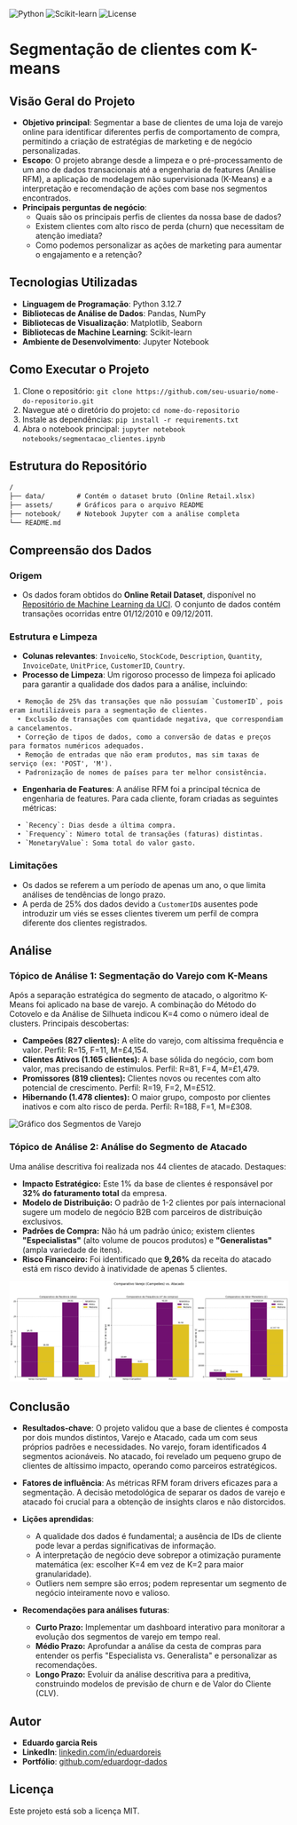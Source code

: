![Python](https://img.shields.io/badge/Python-3.12-blue?logo=python)
![Scikit-learn](https://img.shields.io/badge/SciKit--Learn-orange?logo=scikit-learn)
![License](https://img.shields.io/badge/License-MIT-yellow.svg)

# **Segmentação de clientes com K-means**

## Visão Geral do Projeto
- **Objetivo principal**: Segmentar a base de clientes de uma loja de varejo online para identificar diferentes perfis de comportamento de compra, permitindo a criação de estratégias de marketing e de negócio personalizadas.
- **Escopo**: O projeto abrange desde a limpeza e o pré-processamento de um ano de dados transacionais até a engenharia de features (Análise RFM), a aplicação de modelagem não supervisionada (K-Means) e a interpretação e recomendação de ações com base nos segmentos encontrados.
- **Principais perguntas de negócio**:
  * Quais são os principais perfis de clientes da nossa base de dados?
  * Existem clientes com alto risco de perda (churn) que necessitam de atenção imediata?
  * Como podemos personalizar as ações de marketing para aumentar o engajamento e a retenção?

## Tecnologias Utilizadas
- **Linguagem de Programação**: Python 3.12.7
- **Bibliotecas de Análise de Dados**: Pandas, NumPy
- **Bibliotecas de Visualização**: Matplotlib, Seaborn
- **Bibliotecas de Machine Learning**: Scikit-learn
- **Ambiente de Desenvolvimento**: Jupyter Notebook

## Como Executar o Projeto
1. Clone o repositório: `git clone https://github.com/seu-usuario/nome-do-repositorio.git`
2. Navegue até o diretório do projeto: `cd nome-do-repositorio`
3. Instale as dependências: `pip install -r requirements.txt`
4. Abra o notebook principal: `jupyter notebook notebooks/segmentacao_clientes.ipynb`

## Estrutura do Repositório
```
/
├── data/        # Contém o dataset bruto (Online Retail.xlsx)
├── assets/      # Gráficos para o arquivo README
├── notebook/    # Notebook Jupyter com a análise completa
└── README.md
```


## Compreensão dos Dados
### Origem
- Os dados foram obtidos do **Online Retail Dataset**, disponível no [Repositório de Machine Learning da UCI](https://archive.ics.uci.edu/dataset/352/online+retail). O conjunto de dados contém transações ocorridas entre 01/12/2010 e 09/12/2011.

### Estrutura e Limpeza
- **Colunas relevantes**: `InvoiceNo`, `StockCode`, `Description`, `Quantity`, `InvoiceDate`, `UnitPrice`, `CustomerID`, `Country`.
- **Processo de Limpeza**: Um rigoroso processo de limpeza foi aplicado para garantir a qualidade dos dados para a análise, incluindo:
```
  • Remoção de 25% das transações que não possuíam `CustomerID`, pois eram inutilizáveis para a segmentação de clientes.
  • Exclusão de transações com quantidade negativa, que correspondiam a cancelamentos.
  • Correção de tipos de dados, como a conversão de datas e preços para formatos numéricos adequados.
  • Remoção de entradas que não eram produtos, mas sim taxas de serviço (ex: 'POST', 'M').
  • Padronização de nomes de países para ter melhor consistência.
```
- **Engenharia de Features**: A análise RFM foi a principal técnica de engenharia de features. Para cada cliente, foram criadas as seguintes métricas:
```
  • `Recency`: Dias desde a última compra.
  • `Frequency`: Número total de transações (faturas) distintas.
  • `MonetaryValue`: Soma total do valor gasto.
```

### Limitações
- Os dados se referem a um período de apenas um ano, o que limita análises de tendências de longo prazo.
- A perda de 25% dos dados devido a `CustomerID`s ausentes pode introduzir um viés se esses clientes tiverem um perfil de compra diferente dos clientes registrados.

## Análise
### Tópico de Análise 1: Segmentação do Varejo com K-Means
Após a separação estratégica do segmento de atacado, o algoritmo K-Means foi aplicado na base de varejo. A combinação do Método do Cotovelo e da Análise de Silhueta indicou K=4 como o número ideal de clusters. Principais descobertas:
  - **Campeões (827 clientes):** A elite do varejo, com altíssima frequência e valor. Perfil: R=15, F=11, M=£4,154.
  - **Clientes Ativos (1.165 clientes):** A base sólida do negócio, com bom valor, mas precisando de estímulos. Perfil: R=81, F=4, M=£1,479.
  - **Promissores (819 clientes):** Clientes novos ou recentes com alto potencial de crescimento. Perfil: R=19, F=2, M=£512.
  - **Hibernando (1.478 clientes):** O maior grupo, composto por clientes inativos e com alto risco de perda. Perfil: R=188, F=1, M=£308.

![Gráfico dos Segmentos de Varejo](assets/6-1_Gráficos_Comparativos_Clusters_boxplot.png)

### Tópico de Análise 2: Análise do Segmento de Atacado
Uma análise descritiva foi realizada nos 44 clientes de atacado. Destaques:
  - **Impacto Estratégico:** Este 1% da base de clientes é responsável por **32% do faturamento total** da empresa.
  - **Modelo de Distribuição:** O padrão de 1-2 clientes por país internacional sugere um modelo de negócio B2B com parceiros de distribuição exclusivos.
  - **Padrões de Compra:** Não há um padrão único; existem clientes **"Especialistas"** (alto volume de poucos produtos) e **"Generalistas"** (ampla variedade de itens).
  - **Risco Financeiro:** Foi identificado que **9,26%** da receita do atacado está em risco devido à inatividade de apenas 5 clientes.

![Gráfico do Perfil Descritivo RFM do Atacado](assets/7-1_Perfil_RFM_Atacado.png)

## Conclusão
- **Resultados-chave**: O projeto validou que a base de clientes é composta por dois mundos distintos, Varejo e Atacado, cada um com seus próprios padrões e necessidades. No varejo, foram identificados 4 segmentos acionáveis. No atacado, foi revelado um pequeno grupo de clientes de altíssimo impacto, operando como parceiros estratégicos.
- **Fatores de influência**: As métricas RFM foram drivers eficazes para a segmentação. A decisão metodológica de separar os dados de varejo e atacado foi crucial para a obtenção de insights claros e não distorcidos.
- **Lições aprendidas**:

  * A qualidade dos dados é fundamental; a ausência de IDs de cliente pode levar a perdas significativas de informação.
  * A interpretação de negócio deve sobrepor a otimização puramente matemática (ex: escolher K=4 em vez de K=2 para maior granularidade).
  * Outliers nem sempre são erros; podem representar um segmento de negócio inteiramente novo e valioso.

<blank>

- **Recomendações para análises futuras**:

  * **Curto Prazo:** Implementar um dashboard interativo para monitorar a evolução dos segmentos de varejo em tempo real.
  * **Médio Prazo:** Aprofundar a análise da cesta de compras para entender os perfis "Especialista vs. Generalista" e personalizar as recomendações.
  * **Longo Prazo:** Evoluir da análise descritiva para a preditiva, construindo modelos de previsão de churn e de Valor do Cliente (CLV).

## Autor
- **Eduardo garcia Reis**
- **LinkedIn**: [linkedin.com/in/eduardoreis](http://www.linkedin.com/in/eduardo-reis-a4609b278)
- **Portfólio**: [github.com/eduardogr-dados](https://github.com/eduardogr-dados?tab=repositories)

## Licença
Este projeto está sob a licença MIT.
